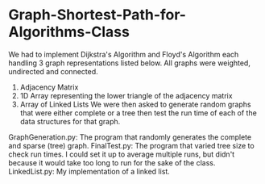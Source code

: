 # Graph-Shortest-Path-for-Algorithms-Class

We had to implement Dijkstra's Algorithm and Floyd's Algorithm each handling 3 graph representations listed below. All graphs were weighted, undirected and connected.
1) Adjacency Matrix
2) 1D Array representing the lower triangle of the adjacency matrix
3) Array of Linked Lists We were then asked to generate random graphs that were either complete or a tree then test the run time of each of the data structures for that graph. 

GraphGeneration.py: The program that randomly generates the complete and sparse (tree) graph. 
FinalTest.py: The program that varied tree size to check run times. I could set it up to average multiple runs, but didn't because it would take too long to run for the sake of the class. 
LinkedList.py: My implementation of a linked list.

